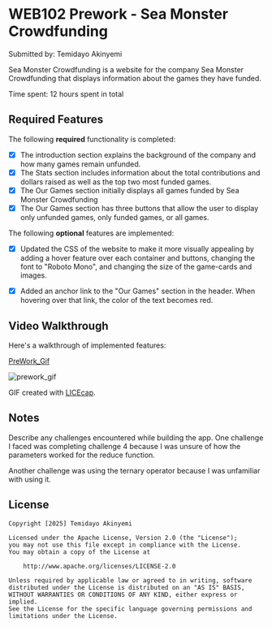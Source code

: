 # WEB102 Prework - Sea Monster Crowdfunding

Submitted by: Temidayo Akinyemi

Sea Monster Crowdfunding is a website for the company Sea Monster Crowdfunding that displays information about the games they have funded.

Time spent: 12 hours spent in total

## Required Features

The following **required** functionality is completed:

* [x] The introduction section explains the background of the company and how many games remain unfunded.
* [x] The Stats section includes information about the total contributions and dollars raised as well as the top two most funded games.
* [x] The Our Games section initially displays all games funded by Sea Monster Crowdfunding
* [x] The Our Games section has three buttons that allow the user to display only unfunded games, only funded games, or all games.

The following **optional** features are implemented:

* [x] Updated the CSS of the website to make it more visually appealing by adding a hover feature over each container and buttons, changing the font to "Roboto Mono", and changing the size of the game-cards and images.

* [x] Added an anchor link to the "Our Games" section in the header. When hovering over that link, the color of the text becomes red.

## Video Walkthrough

Here's a walkthrough of implemented features:

<a href='https://media4.giphy.com/media/v1.Y2lkPTc5MGI3NjExdzVtcWJlYWMyOGs3eDdtMG9kc3Fqc2RlejgxNmRmdWl5bjI2M2xwMCZlcD12MV9pbnRlcm5hbF9naWZfYnlfaWQmY3Q9Zw/E6jhLqU1QQgAAZBrMR/giphy.gif'>PreWork_Gif</a>

<img src='https://media4.giphy.com/media/v1.Y2lkPTc5MGI3NjExdzVtcWJlYWMyOGs3eDdtMG9kc3Fqc2RlejgxNmRmdWl5bjI2M2xwMCZlcD12MV9pbnRlcm5hbF9naWZfYnlfaWQmY3Q9Zw/E6jhLqU1QQgAAZBrMR/giphy.gif' title='prework_gif' width='' alt='prework_gif' />

<!-- Replace this with whatever GIF tool you used! -->
GIF created with <a href='https://www.cockos.com/licecap/'>LICEcap</a>.  
<!-- Recommended tools:
[Kap](https://getkap.co/) for macOS
[ScreenToGif](https://www.screentogif.com/) for Windows
[peek](https://github.com/phw/peek) for Linux. -->

## Notes

Describe any challenges encountered while building the app.
One challenge I faced was completing challenge 4 because I was unsure of how the parameters worked for the reduce function.

Another challenge was using the ternary operator because I was unfamiliar with using it.

## License

    Copyright [2025] Temidayo Akinyemi

    Licensed under the Apache License, Version 2.0 (the "License");
    you may not use this file except in compliance with the License.
    You may obtain a copy of the License at

        http://www.apache.org/licenses/LICENSE-2.0

    Unless required by applicable law or agreed to in writing, software
    distributed under the License is distributed on an "AS IS" BASIS,
    WITHOUT WARRANTIES OR CONDITIONS OF ANY KIND, either express or implied.
    See the License for the specific language governing permissions and
    limitations under the License.
